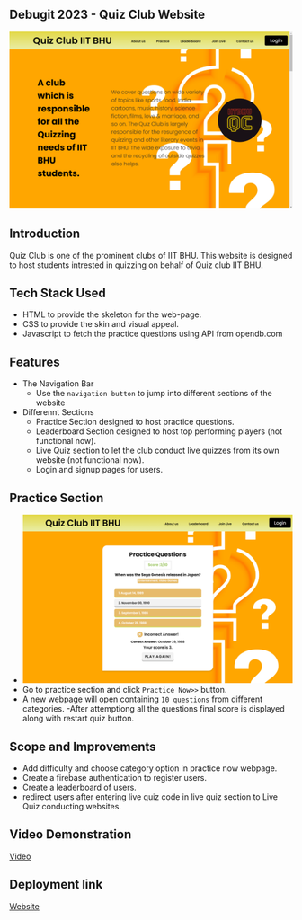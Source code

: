 ## Debugit 2023 - Quiz Club Website
![Website Preview](Screenshot%20(23).png "Quiz Club IIT BHU")

## Introduction
Quiz Club is one of the prominent clubs of IIT BHU. This website is designed to host students intrested in quizzing on behalf of Quiz club IIT BHU.

## Tech Stack Used
  - HTML to provide the skeleton for the web-page.
  - CSS to provide the skin and visual appeal.
  - Javascript to fetch the practice questions using API from opendb.com

## Features

- The Navigation Bar
   - Use the `navigation button` to jump into different sections of the website
- Differennt Sections
   - Practice Section designed to host practice questions.
   - Leaderboard Section designed to host top performing players (not functional now).
   - Live Quiz section to let the club conduct live quizzes from its own website (not functional now).
   - Login and signup pages for users.

## Practice Section
   - ![Website Preview](Screenshot%20(24).png "Practice Questions")
   - Go to practice section and click `Practice Now>>` button.
   - A new webpage will open containing `10 questions` from different categories.
   -After attemptiong all the questions final score is displayed along with restart quiz button.
 
## Scope and Improvements
   - Add difficulty and choose category option in practice now webpage.
   - Create a firebase authentication to register users.
   - Create a leaderboard of users.
   - redirect users after entering live quiz code in live quiz section to Live Quiz conducting websites.
  
## Video Demonstration
[Video](https://drive.google.com/file/d/14xDkJBNgchcoaTcp-rioUvP-RhItWOy_/view?usp=sharing)

## Deployment link 
[Website](https://menacingsoul.github.io/quizclubiitbhu/)


